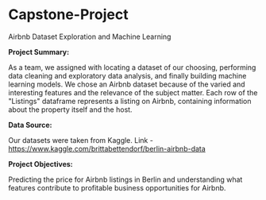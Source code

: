 # Capstone-Project

Airbnb Dataset Exploration and Machine Learning

**Project Summary:**


As a team, we assigned with locating a dataset of our choosing, performing data cleaning and exploratory data analysis, and finally building machine learning models. We chose an Airbnb dataset because of the varied and interesting features and the relevance of the subject matter. Each row of the "Listings" dataframe represents a listing on Airbnb, containing information about the property itself and the host.

**Data Source:**

Our datasets were taken from Kaggle.
Link - https://www.kaggle.com/brittabettendorf/berlin-airbnb-data

**Project Objectives:**

Predicting the price for Airbnb listings in Berlin and understanding what features contribute to profitable business opportunities for Airbnb.
